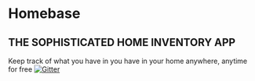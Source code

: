 # Homebase
## THE SOPHISTICATED HOME INVENTORY APP
 Keep track of what you have in you have in your home anywhere, anytime for free
[![Gitter](https://badges.gitter.im/homebase-dev-app/community.svg)](https://gitter.im/homebase-dev-app/community?utm_source=badge&utm_medium=badge&utm_campaign=pr-badge)
